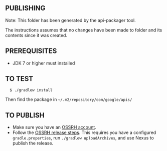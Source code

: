PUBLISHING
----------

Note: This folder has been generated by the api-packager tool.

The instructions assumes that no changes have been made to folder and its
contents since it was created.

PREREQUISITES
-------------

- JDK 7 or higher must installed

TO TEST
-------

```
  $ ./gradlew install
```

Then find the package in `~/.m2/repository/com/google/apis/`

TO PUBLISH
----------

- Make sure you have an [OSSRH
  account](http://central.sonatype.org/pages/ossrh-guide.html).
- Follow the [OSSRH release
  steps](http://central.sonatype.org/pages/gradle.html#credentials). This
  requires you have a configured `gradle.properties`, run `./gradlew
  uploadArchives`, and use Nexus to publish the release.
